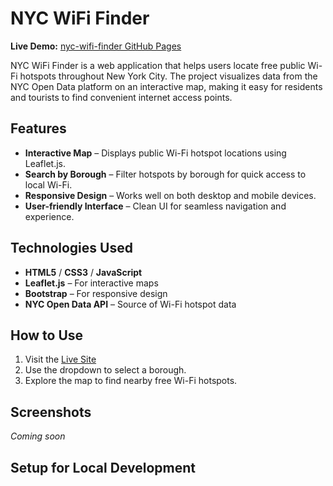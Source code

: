 # NYC WiFi Finder

**Live Demo:** [nyc-wifi-finder GitHub Pages](https://mehedih178.github.io/NYC-Wifi-finder/)

NYC WiFi Finder is a web application that helps users locate free public Wi-Fi hotspots throughout New York City. The project visualizes data from the NYC Open Data platform on an interactive map, making it easy for residents and tourists to find convenient internet access points.

## Features

- **Interactive Map** – Displays public Wi-Fi hotspot locations using Leaflet.js.
- **Search by Borough** – Filter hotspots by borough for quick access to local Wi-Fi.
- **Responsive Design** – Works well on both desktop and mobile devices.
- **User-friendly Interface** – Clean UI for seamless navigation and experience.

## Technologies Used

- **HTML5** / **CSS3** / **JavaScript**
- **Leaflet.js** – For interactive maps
- **Bootstrap** – For responsive design
- **NYC Open Data API** – Source of Wi-Fi hotspot data

## How to Use

1. Visit the [Live Site](https://mehedih178.github.io/NYC-Wifi-finder/)
2. Use the dropdown to select a borough.
3. Explore the map to find nearby free Wi-Fi hotspots.

## Screenshots

*Coming soon*

## Setup for Local Development
